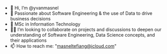 - 👋 Hi, I’m @yvanmasnel
- 🔭 Passionate about Software Engineering & the use of Data to drive business decisions
- 🌱 MSc in Information Technology 
- ✊🏾 I’m looking to collaborate on projects and discussions to deepen our understanding of Software Engineering, Data Science concepts, and their applications
- 📫 How to reach me: "masneltefiang@icloud.com"


<!--
**masneltef/masneltef** is a ✨ _special_ ✨ repository because its `README.md` (this file) appears on your GitHub profile.

-->
